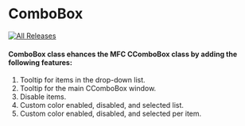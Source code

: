 # ComboBox
[![All Releases](https://img.shields.io/github/downloads/David-Maisonave/ComboBox/total.svg)](https://github.com/David-Maisonave/ComboBox/releases/latest)

#### ComboBox class ehances the MFC CComboBox class by adding the following features:
1. Tooltip for items in the drop-down list.
2. Tooltip for the main CComboBox window.
3. Disable items.
4. Custom color enabled, disabled, and selected list.
5. Custom color enabled, disabled, and selected per item.
